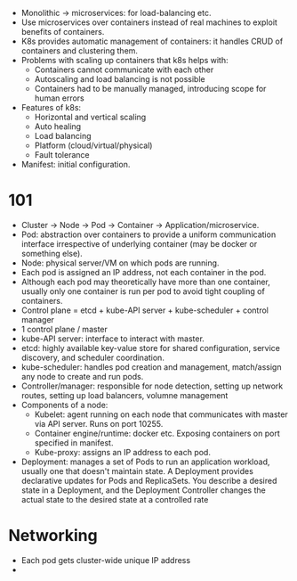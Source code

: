 - Monolithic -> microservices: for load-balancing etc.
- Use microservices over containers instead of real machines to exploit
  benefits of containers.
- K8s provides automatic management of containers: it handles CRUD of
  containers and clustering them.
- Problems with scaling up containers that k8s helps with:
  * Containers cannot communicate with each other
  * Autoscaling and load balancing is not possible
  * Containers had to be manually managed, introducing scope for human errors
- Features of k8s:
  * Horizontal and vertical scaling
  * Auto healing
  * Load balancing
  * Platform (cloud/virtual/physical)
  * Fault tolerance
- Manifest: initial configuration.

# 101
- Cluster -> Node -> Pod -> Container -> Application/microservice.
- Pod: abstraction over containers to provide a uniform communication interface
  irrespective of underlying container (may be docker or something else).
- Node: physical server/VM on which pods are running.
- Each pod is assigned an IP address, not each container in the pod.
- Although each pod may theoretically have more than one container, usually
  only one container is run per pod to avoid tight coupling of containers.
- Control plane = etcd + kube-API server + kube-scheduler + control manager
- 1 control plane / master
- kube-API server: interface to interact with master.
- etcd: highly available key-value store for shared configuration, service
  discovery, and scheduler coordination.
- kube-scheduler: handles pod creation and management, match/assign any node to
  create and run pods.
- Controller/manager: responsible for node detection, setting up network
  routes, setting up load balancers, volumne management
- Components of a node:
  * Kubelet: agent running on each node that communicates with master via API
    server. Runs on port 10255.
  * Container engine/runtime: docker etc. Exposing containers on port specified in
    manifest.
  * Kube-proxy: assigns an IP address to each pod.
- Deployment: manages a set of Pods to run an application workload, usually one
  that doesn't maintain state. A Deployment provides declarative updates for
  Pods and ReplicaSets. You describe a desired state in a Deployment, and the
  Deployment Controller changes the actual state to the desired state at a
  controlled rate

# Networking
- Each pod gets cluster-wide unique IP address
- 

